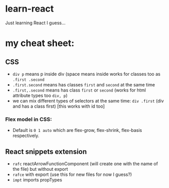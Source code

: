 # learn-react
Just learning React I guess...

# my cheat sheet:

## CSS
* `div p` means p inside div (space means inside works for classes too as `.first .second`
* `.first.second` means has classes `first` and `second` at the same time
* `.first,.second` means has class `first` or `second` (works for html attribute types too `div, p`)
* we can mix different types of selectors at the same time: `div .first` (div and has a class first) [this works with id too]

### Flex model in CSS:
* Default is `0 1 auto` which are flex-grow, flex-shrink, flex-basis respectively.



## React snippets extension

* `rafc` reactArrowFunctionComponent (will create one with the name of the file) but without export
* `rafce` with export (use this for new files for now I guess?)
* `impt` imports propTypes
